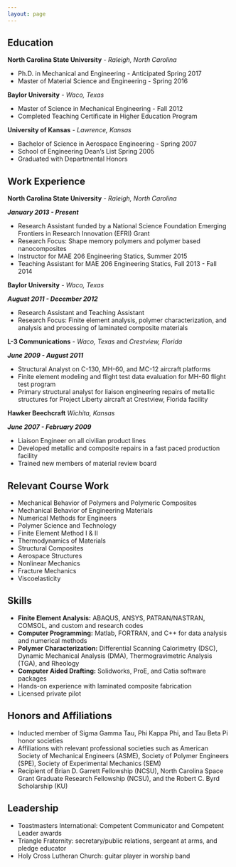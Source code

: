 ```yaml
---
layout: page
---
```

## Education
__North Carolina State University__ - *Raleigh, North Carolina*

* Ph.D. in Mechanical and Engineering - Anticipated Spring 2017
* Master of Material Science and Engineering - Spring 2016


__Baylor University__ - *Waco, Texas*

* Master of Science in Mechanical Engineering - Fall 2012
* Completed Teaching Certificate in Higher Education Program


__University of Kansas__ - *Lawrence, Kansas*

* Bachelor of Science in Aerospace Engineering - Spring 2007
* School of Engineering Dean’s List Spring 2005
* Graduated with Departmental Honors


## Work Experience
__North Carolina State University__ - *Raleigh, North Carolina*

__*January 2013 - Present*__

* Research Assistant funded by a National Science Foundation Emerging Frontiers in Research Innovation (EFRI) Grant
* Research Focus: Shape memory polymers and polymer based nanocomposites
* Instructor for MAE 206 Engineering Statics, Summer 2015
* Teaching Assistant for MAE 206 Engineering Statics, Fall 2013 - Fall 2014

__Baylor University__ - *Waco, Texas*

__*August 2011 - December 2012*__

* Research Assistant and Teaching Assistant
* Research Focus: Finite element analysis, polymer characterization, and analysis and processing of laminated composite materials

__L-3 Communications__ - *Waco, Texas* and *Crestview, Florida*

__*June 2009 - August 2011*__

* Structural Analyst on C-130, MH-60, and MC-12 aircraft platforms
* Finite element modeling and flight test data evaluation for MH-60 flight test program
* Primary structural analyst for liaison engineering repairs of metallic structures for  Project Liberty aircraft at Crestview, Florida facility

__Hawker Beechcraft__ *Wichita, Kansas*

__*June 2007 - February 2009*__

* Liaison Engineer on all civilian product lines
* Developed metallic and composite repairs in a fast paced production facility
* Trained new members of material review board

## Relevant Course Work

* Mechanical Behavior of Polymers and Polymeric Composites
* Mechanical Behavior of Engineering Materials
* Numerical Methods for Engineers
* Polymer Science and Technology
* Finite Element Method I & II
* Thermodynamics of Materials
* Structural Composites
* Aerospace Structures
* Nonlinear Mechanics
* Fracture Mechanics
* Viscoelasticity

## Skills

* __Finite Element Analysis:__ ABAQUS, ANSYS, PATRAN/NASTRAN, COMSOL, and custom and research codes
* __Computer Programming:__ Matlab, FORTRAN, and C++ for data analysis and numerical methods
* __Polymer Characterization:__ Differential Scanning Calorimetry (DSC), Dynamic Mechanical Analysis	(DMA), Thermogravimetric Analysis (TGA), and Rheology
* __Computer Aided Drafting:__ Solidworks, ProE, and Catia software packages
* Hands-on experience with laminated composite fabrication
* Licensed private pilot

## Honors and Affiliations

* Inducted member of Sigma Gamma Tau, Phi Kappa Phi, and Tau Beta Pi honor societies
* Affiliations with relevant professional societies such as American Society of Mechanical Engineers (ASME), Society of Polymer	Engineers (SPE), Society of Experimental Mechanics (SEM)
* Recipient of Brian D. Garrett Fellowship (NCSU), North Carolina Space Grant Graduate Research Fellowship (NCSU), and the Robert C. Byrd Scholarship (KU)

## Leadership

* Toastmasters International: Competent Communicator and Competent Leader awards
* Triangle Fraternity: secretary/public relations, sergeant at arms, and pledge educator
* Holy Cross Lutheran Church: guitar player in worship band
